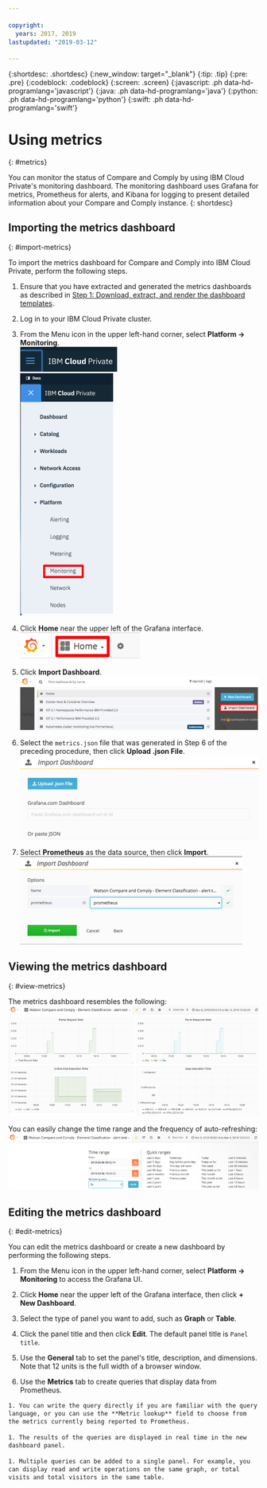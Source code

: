 ```yaml
---

copyright:
  years: 2017, 2019
lastupdated: "2019-03-12"

---
```


{:shortdesc: .shortdesc}
{:new_window: target="_blank"}
{:tip: .tip}
{:pre: .pre}
{:codeblock: .codeblock}
{:screen: .screen}
{:javascript: .ph data-hd-programlang='javascript'}
{:java: .ph data-hd-programlang='java'}
{:python: .ph data-hd-programlang='python'}
{:swift: .ph data-hd-programlang='swift'}

# Using metrics
{: #metrics}

You can monitor the status of Compare and Comply by using IBM Cloud Private's monitoring dashboard. The monitoring dashboard uses Grafana for metrics, Prometheus for alerts, and Kibana for logging to present detailed information about your Compare and Comply instance.
{: shortdesc}

## Importing the metrics dashboard
{: #import-metrics}

To import the metrics dashboard for Compare and Comply into IBM Cloud Private, perform the following steps.

  1. Ensure that you have extracted and generated the metrics dashboards as described in [Step 1: Download, extract, and render the dashboard templates](/docs/services/compare-and-comply?topic=compare-and-comply-monitor).

  1. Log in to your IBM Cloud Private cluster.

  1. From the Menu icon in the upper left-hand corner, select **Platform -> Monitoring**. <br />
      ![IBM Cloud Private Menu icon](images/icp-menu.png) <br />
      ![Platform -> Monitoring menu](images/icp-monitoring.png)

  1. Click **Home** near the upper left of the Grafana interface. <br />
      ![Home icon](images/icp-home.png)

  1. Click **Import Dashboard**.
      ![Import Dashboard icon](images/import-dboard.png)

  1. Select the  `metrics.json` file that was generated in Step 6 of the preceding procedure, then click **Upload .json File**. <br />
      ![Upload the metrics.json file](images/metrics-json.png)

  1. Select **Prometheus** as the data source, then click **Import**.
       ![Select Prometheus](images/prometheus.png)

## Viewing the metrics dashboard
{: #view-metrics}

The metrics dashboard resembles the following:
![The metrics dashboard](images/metrics-dboard.png)

You can easily change the time range and the frequency of auto-refreshing:
![Change the time range and refresh rate](images/dboard-change.png)

## Editing the metrics dashboard
{: #edit-metrics}

You can edit the metrics dashboard or create a new dashboard by performing the following steps.

  1. From the Menu icon in the upper left-hand corner, select **Platform -> Monitoring** to access the Grafana UI.

  1. Click **Home** near the upper left of the Grafana interface, then click **+ New Dashboard**.

  1. Select the type of panel you want to add, such as **Graph** or **Table**.

  1. Click the panel title and then click **Edit**. The default panel title is `Panel title`.

  1. Use the **General** tab to set the panel's title, description, and dimensions. Note that 12 units is the full width of a browser window.

  1. Use the **Metrics** tab to create queries that display data from Prometheus.

    1. You can write the query directly if you are familiar with the query language, or you can use the **Metric lookup** field to choose from the metrics currently being reported to Prometheus.

    1. The results of the queries are displayed in real time in the new dashboard panel.

    1. Multiple queries can be added to a single panel. For example, you can display read and write operations on the same graph, or total visits and total visitors in the same table.
